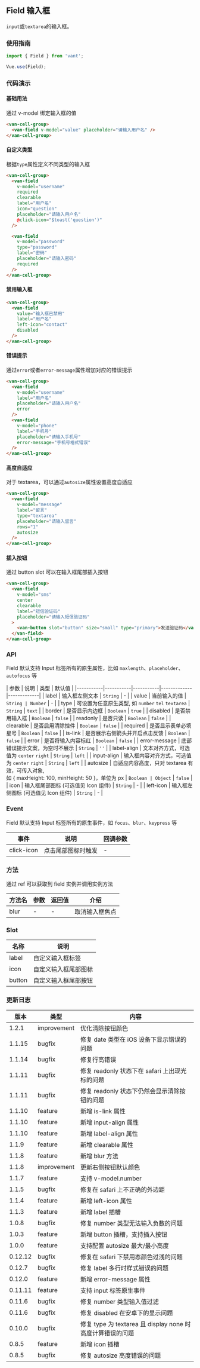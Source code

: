 ## Field 输入框

`input`或`textarea`的输入框。

### 使用指南
``` javascript
import { Field } from 'vant';

Vue.use(Field);
```

### 代码演示

#### 基础用法
通过 v-model 绑定输入框的值

```html
<van-cell-group>
  <van-field v-model="value" placeholder="请输入用户名" />
</van-cell-group>
```

#### 自定义类型
根据`type`属性定义不同类型的输入框

```html
<van-cell-group>
  <van-field
    v-model="username"
    required
    clearable
    label="用户名"
    icon="question"
    placeholder="请输入用户名"
    @click-icon="$toast('question')"
  />

  <van-field
    v-model="password"
    type="password"
    label="密码"
    placeholder="请输入密码"
    required
  />
</van-cell-group>
```

#### 禁用输入框

```html
<van-cell-group>
  <van-field
    value="输入框已禁用"
    label="用户名"
    left-icon="contact"
    disabled
  />
</van-cell-group>
```

#### 错误提示
通过`error`或者`error-message`属性增加对应的错误提示

```html
<van-cell-group>
  <van-field
    v-model="username"
    label="用户名"
    placeholder="请输入用户名"
    error
  />
  <van-field
    v-model="phone"
    label="手机号"
    placeholder="请输入手机号"
    error-message="手机号格式错误"
  />
</van-cell-group>
```

#### 高度自适应
对于 textarea，可以通过`autosize`属性设置高度自适应

```html
<van-cell-group>
  <van-field
    v-model="message"
    label="留言"
    type="textarea"
    placeholder="请输入留言"
    rows="1"
    autosize
  />
</van-cell-group>
```

#### 插入按钮
通过 button slot 可以在输入框尾部插入按钮

```html
<van-cell-group>
  <van-field
    v-model="sms"
    center
    clearable
    label="短信验证码"
    placeholder="请输入短信验证码"
  >
    <van-button slot="button" size="small" type="primary">发送验证码</van-button>
  </van-field>
</van-cell-group>
```

### API

Field 默认支持 Input 标签所有的原生属性，比如 `maxlength`、`placeholder`、`autofocus` 等

| 参数 | 说明 | 类型 | 默认值 |
|-----------|-----------|-----------|-------------|-------------|
| label | 输入框左侧文本 | `String` | - |
| value | 当前输入的值 | `String | Number` | - |
| type | 可设置为任意原生类型, 如 `number` `tel` `textarea` | `String` | `text` |
| border | 是否显示内边框 | `Boolean` | `true` |
| disabled | 是否禁用输入框 | `Boolean` | `false` |
| readonly | 是否只读 | `Boolean` | `false` |
| clearable | 是否启用清除控件 | `Boolean` | `false` |
| required | 是否显示表单必填星号 | `Boolean` | `false` |
| is-link | 是否展示右侧箭头并开启点击反馈 | `Boolean` | `false` |
| error | 是否将输入内容标红 | `Boolean` | `false` |
| error-message | 底部错误提示文案，为空时不展示 | `String` | `''` |
| label-align | 文本对齐方式，可选值为 `center` `right` | `String` | `left` |
| input-align | 输入框内容对齐方式，可选值为 `center` `right` | `String` | `left` |
| autosize | 自适应内容高度，只对 textarea 有效，可传入对象,<br>如 { maxHeight: 100, minHeight: 50 }，单位为 px | `Boolean | Object` | `false` |
| icon | 输入框尾部图标 (可选值见 Icon 组件)  | `String` | - |
| left-icon | 输入框左侧图标 (可选值见 Icon 组件)  | `String` | - |

### Event

Field 默认支持 Input 标签所有的原生事件，如 `focus`、`blur`、`keypress` 等

| 事件 | 说明 | 回调参数 |
|-----------|-----------|-----------|
| click-icon | 点击尾部图标时触发 | - |

### 方法

通过 ref 可以获取到 field 实例并调用实例方法

| 方法名 | 参数 | 返回值 | 介绍 |
|-----------|-----------|-----------|-------------|
| blur | - | - | 取消输入框焦点 |

### Slot

| 名称 | 说明 |
|-----------|-----------|
| label | 自定义输入框标签 |
| icon | 自定义输入框尾部图标 |
| button | 自定义输入框尾部按钮 |

### 更新日志

| 版本 | 类型 | 内容 |
|-----------|-----------|-----------|
| 1.2.1 | improvement | 优化清除按钮颜色
| 1.1.15 | bugfix | 修复 date 类型在 iOS 设备下显示错误的问题
| 1.1.14 | bugfix | 修复行高错误
| 1.1.11 | bugfix | 修复 readonly 状态下在 safari 上出现光标的问题
| 1.1.11 | bugfix | 修复 readonly 状态下仍然会显示清除按钮的问题
| 1.1.10 | feature | 新增 is-link 属性
| 1.1.10 | feature | 新增 input-align 属性
| 1.1.10 | feature | 新增 label-align 属性
| 1.1.9 | feature | 新增 clearable 属性
| 1.1.8 | feature | 新增 blur 方法
| 1.1.8 | improvement | 更新右侧按钮默认颜色
| 1.1.7 | feature | 支持 v-model.number
| 1.1.5 | bugfix | 修复在 safari 上不正确的外边距
| 1.1.4 | feature | 新增 left-icon 属性
| 1.1.3 | feature | 新增 label 插槽
| 1.0.8 | bugfix | 修复 number 类型无法输入负数的问题
| 1.0.3 | feature | 新增 button 插槽，支持插入按钮
| 1.0.0 | feature | 支持配置 autosize 最大/最小高度
| 0.12.12 | bugfix | 修复在 safari 下禁用态颜色过浅的问题
| 0.12.7 | bugfix | 修复 label 多行时样式错误的问题
| 0.12.0 | feature | 新增 error-message 属性
| 0.11.11 | feature | 支持 input 标签原生事件
| 0.11.6 | bugfix | 修复 number 类型输入值过滤
| 0.11.6 | bugfix | 修复 disabled 在安卓下的显示问题
| 0.10.0 | bugfix | 修复 type 为 textarea 且 display none 时高度计算错误的问题
| 0.8.5 | feature | 新增 icon 插槽
| 0.8.5 | bugfix | 修复 autosize 高度错误的问题
